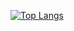
[![Top Langs](https://github-readme-stats.vercel.app/api/top-langs/?username=evgeny-mordyasov&layout=compact)](https://github.com/anuraghazra/github-readme-stats)
